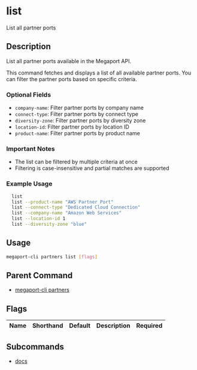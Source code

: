 # list

List all partner ports

## Description

List all partner ports available in the Megaport API.

This command fetches and displays a list of all available partner ports. You can filter the partner ports based on specific criteria.

### Optional Fields
  - `company-name`: Filter partner ports by company name
  - `connect-type`: Filter partner ports by connect type
  - `diversity-zone`: Filter partner ports by diversity zone
  - `location-id`: Filter partner ports by location ID
  - `product-name`: Filter partner ports by product name

### Important Notes
  - The list can be filtered by multiple criteria at once
  - Filtering is case-insensitive and partial matches are supported

### Example Usage

```sh
  list
  list --product-name "AWS Partner Port"
  list --connect-type "Dedicated Cloud Connection"
  list --company-name "Amazon Web Services"
  list --location-id 1
  list --diversity-zone "blue"
```

## Usage

```sh
megaport-cli partners list [flags]
```


## Parent Command

* [megaport-cli partners](megaport-cli_partners.md)
## Flags

| Name | Shorthand | Default | Description | Required |
|------|-----------|---------|-------------|----------|

## Subcommands
* [docs](megaport-cli_partners_list_docs.md)

